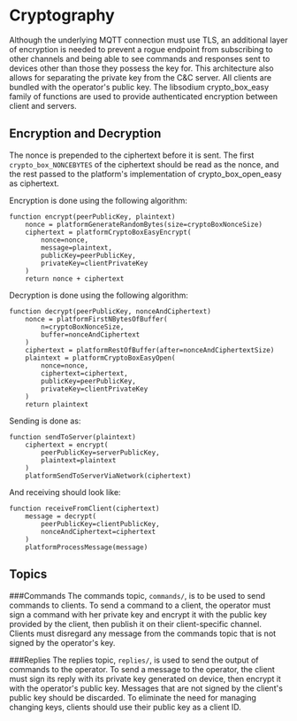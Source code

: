 Cryptography
============
Although the underlying MQTT connection must use TLS, an additional layer of encryption is needed to prevent
a rogue endpoint from subscribing to other channels and being able to see commands and responses 
sent to devices other than those they possess the key for.
This architecture also allows for separating the private key from the C&C server.
All clients are bundled with the operator's public key.
The libsodium crypto_box_easy family of functions are used to provide authenticated encryption
between client and servers.

Encryption and Decryption
------------------------
The nonce is prepended to the ciphertext before it is sent.
The first ```crypto_box_NONCEBYTES``` of the ciphertext should be read as the nonce, and the rest
passed to the platform's implementation of crypto_box_open_easy as ciphertext.

Encryption is done using the following algorithm:
```
function encrypt(peerPublicKey, plaintext)
    nonce = platformGenerateRandomBytes(size=cryptoBoxNonceSize)
    ciphertext = platformCryptoBoxEasyEncrypt(
        nonce=nonce,
        message=plaintext,
        publicKey=peerPublicKey,
        privateKey=clientPrivateKey
    )
    return nonce + ciphertext
```


Decryption is done using the following algorithm:
```
function decrypt(peerPublicKey, nonceAndCiphertext)
    nonce = platformFirstNBytesOfBuffer(
        n=cryptoBoxNonceSize,
        buffer=nonceAndCiphertext
    )
    ciphertext = platformRestOfBuffer(after=nonceAndCiphertextSize)
    plaintext = platformCryptoBoxEasyOpen(
        nonce=nonce,
        ciphertext=ciphertext,
        publicKey=peerPublicKey,
        privateKey=clientPrivateKey
    )
    return plaintext
```

Sending is done as:
```
function sendToServer(plaintext)
    ciphertext = encrypt(
        peerPublicKey=serverPublicKey,
        plaintext=plaintext
    )
    platformSendToServerViaNetwork(ciphertext)
```

And receiving should look like:
```
function receiveFromClient(ciphertext)
    message = decrypt(
        peerPublicKey=clientPublicKey,
        nonceAndCiphertext=ciphertext
    )
    platformProcessMessage(message)
```


Topics
------

###Commands
The commands topic, `commands/`, is to be used to send commands to
clients.
To send a command to a client, the operator must sign a command with
her private key and encrypt it with the public key provided by the
client, then publish it on their client-specific channel.
Clients must disregard any message from the commands topic that is not
signed by the operator's key.

###Replies
The replies topic, `replies/`, is used to send the output of commands to
the operator.
To send a message to the operator, the client must sign its reply with
its private key generated on device, then encrypt it with the operator's
public key.
Messages that are not signed by the client's public key should be
discarded.
To eliminate the need for managing changing keys, clients should use
their public key as a client ID.